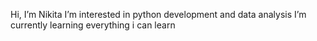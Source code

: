 Hi, I’m Nikita
I’m interested in python development and data analysis
I’m currently learning everything i can learn
<!---
kosyan2917/kosyan2917 is a ✨ special ✨ repository because its `README.md` (this file) appears on your GitHub profile.
You can click the Preview link to take a look at your changes.
--->
